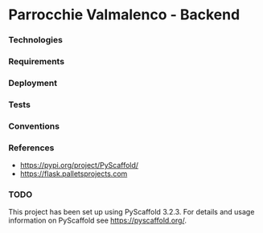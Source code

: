 # Parrocchie Valmalenco - Backend

### Technologies

### Requirements

### Deployment

### Tests

### Conventions

### References
- https://pypi.org/project/PyScaffold/
- https://flask.palletsprojects.com

### TODO
 

This project has been set up using PyScaffold 3.2.3. For details and usage
information on PyScaffold see https://pyscaffold.org/.
